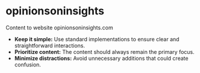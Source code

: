 # opinionsoninsights
Content to website opinionsoninsights.com

- **Keep it simple:** Use standard implementations to ensure clear and straightforward interactions.  
- **Prioritize content:** The content should always remain the primary focus.
- **Minimize distractions:** Avoid unnecessary additions that could create confusion.  
